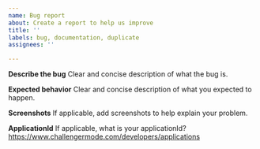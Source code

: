 ```yaml
---
name: Bug report
about: Create a report to help us improve
title: ''
labels: bug, documentation, duplicate
assignees: ''

---
```


**Describe the bug**
Clear and concise description of what the bug is.

**Expected behavior**
Clear and concise description of what you expected to happen.

**Screenshots**
If applicable, add screenshots to help explain your problem.

**ApplicationId**
If applicable, what is your applicationId?
https://www.challengermode.com/developers/applications

